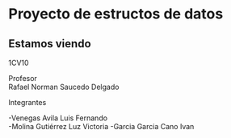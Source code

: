 # Proyecto de estructos de datos
## Estamos viendo
  
1CV10
  
Profesor  
Rafael Norman Saucedo Delgado
  
Integrantes  
  
-Venegas Avila Luis Fernando  
-Molina Gutiérrez Luz Victoria
-Garcia Garcia Cano Ivan 

